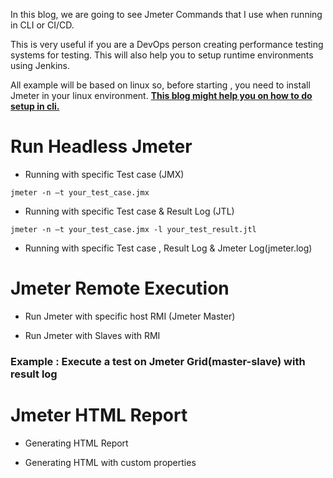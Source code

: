 In this blog, we are going to see Jmeter Commands that I use when running in CLI or CI/CD. 

This is very useful if you are a DevOps person creating performance testing systems for testing. This will also help you to setup runtime environments using Jenkins. 

All example will be based on linux so, before starting , you need to install Jmeter in your linux environment. [**This blog might help you on how to do setup in cli.**](https://sarkershantonu.github.io/2021/01/06/install-jmeter-plugins-cli/)

# Run Headless Jmeter 
- Running with specific Test case (JMX)

```jmeter -n –t your_test_case.jmx```

- Running with specific Test case & Result Log (JTL)

```jmeter -n –t your_test_case.jmx -l your_test_result.jtl```
  
- Running with specific Test case , Result Log & Jmeter Log(jmeter.log)


# Jmeter Remote Execution
- Run Jmeter with specific host RMI (Jmeter Master)
  
- Run Jmeter with Slaves with RMI

### Example : Execute a test on Jmeter Grid(master-slave) with result log

# Jmeter HTML Report
- Generating HTML Report 

- Generating HTML with custom properties 